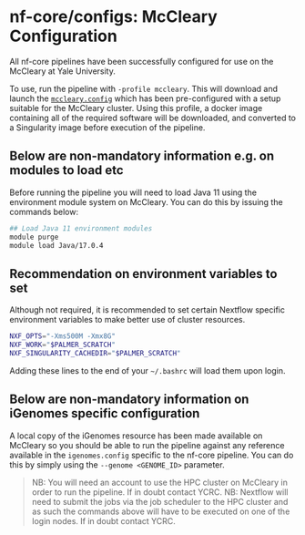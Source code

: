 # nf-core/configs: McCleary Configuration

All nf-core pipelines have been successfully configured for use on the McCleary at Yale University.

To use, run the pipeline with `-profile mccleary`. This will download and launch the [`mccleary.config`](../conf/mccleary.config) which has been pre-configured with a setup suitable for the McCleary cluster. Using this profile, a docker image containing all of the required software will be downloaded, and converted to a Singularity image before execution of the pipeline.

## Below are non-mandatory information e.g. on modules to load etc

Before running the pipeline you will need to load Java 11 using the environment module system on McCleary. You can do this by issuing the commands below:

```bash
## Load Java 11 environment modules
module purge
module load Java/17.0.4
```

## Recommendation on environment variables to set

Although not required, it is recommended to set certain Nextflow specific environment variables to make better use of cluster resources.

```bash
NXF_OPTS="-Xms500M -Xmx8G"
NXF_WORK="$PALMER_SCRATCH"
NXF_SINGULARITY_CACHEDIR="$PALMER_SCRATCH"
```

Adding these lines to the end of your `~/.bashrc` will load them upon login.

## Below are non-mandatory information on iGenomes specific configuration

A local copy of the iGenomes resource has been made available on McCleary so you should be able to run the pipeline against any reference available in the `igenomes.config` specific to the nf-core pipeline.
You can do this by simply using the `--genome <GENOME_ID>` parameter.

> NB: You will need an account to use the HPC cluster on McCleary in order to run the pipeline. If in doubt contact YCRC.
> NB: Nextflow will need to submit the jobs via the job scheduler to the HPC cluster and as such the commands above will have to be executed on one of the login nodes. If in doubt contact YCRC.
